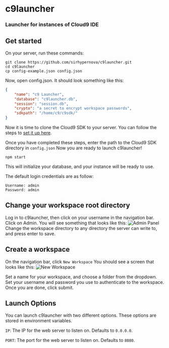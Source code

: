 # c9launcher
### Launcher for instances of Cloud9 IDE

## Get started
On your server, run these commands:
```
git clone https://github.com/sirhypernova/c9launcher.git
cd c9launcher
cp config-example.json config.json
```
Now, open config.json.
It should look something like this:
```json
{
    "name": "c9 Launcher",
    "database": "c9launcher.db",
    "session": "session.db",
    "crypto": "a secret to encrypt workspace passwords",
    "sdkpath": "/home/c9/c9sdk/"
}
```
Now it is time to clone the Cloud9 SDK to your server.
You can follow the steps to [set it up here](https://github.com/c9/core/).

Once you have completed these steps, enter the path to the Cloud9 SDK directory in `config.json`
Now you are ready to launch c9launcher!

```
npm start
```

This will initialize your database, and your instance will be ready to use.

The default login credentials are as follow:
```
Username: admin
Password: admin
```

## Change your workspace root directory
Log in to c9launcher, then click on your username in the navigation bar.
Click on Admin.
You will see something that looks like this:
![Admin Panel](https://dogs.are-la.me/e74e41.png)
Change the workspace directory to any directory the server can write to, and press enter to save.

## Create a workspace

On the navigation bar, click `New Workspace`
You should see a screen that looks like this:
![New Workspace](https://dogs.are-la.me/0414dc.png)

Set a name for your workspace, and choose a folder from the dropdown.
Set your username and password you use to authenticate to the workspace.
Once you are done, click submit.

## Launch Options

You can launch c9launcher with two different options.
These options are stored in environment variables.

`IP`: The IP for the web server to listen on. Defaults to `0.0.0.0`.

`PORT`: The port for the web server to listen on. Defaults to `8080`.